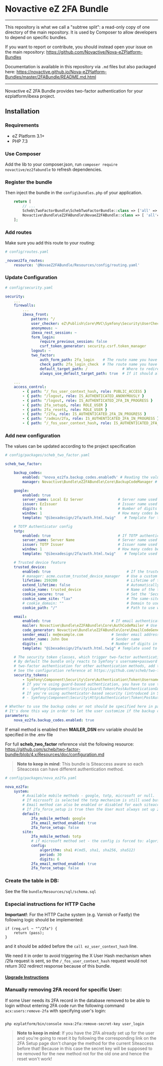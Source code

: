 # Novactive eZ 2FA Bundle

----

This repository is what we call a "subtree split": a read-only copy of one directory of the main repository. 
It is used by Composer to allow developers to depend on specific bundles.

If you want to report or contribute, you should instead open your issue on the main repository: https://github.com/Novactive/Nova-eZPlatform-Bundles

Documentation is available in this repository via `.md` files but also packaged here: https://novactive.github.io/Nova-eZPlatform-Bundles/master/2FABundle/README.md.html

----

Novactive eZ 2FA Bundle provides two-factor authentication for your ezplatform/ibexa project.

## Installation

### Requirements

* eZ Platform 3.1+
* PHP 7.3

### Use Composer

Add the lib to your composer.json, run `composer require novactive/ez2fabundle` to refresh dependencies.

### Register the bundle

Then inject the bundle in the `config\bundles.php` of your application.

```php
    return [
        // ...
        Scheb\TwoFactorBundle\SchebTwoFactorBundle::class => ['all' => true],
        Novactive\Bundle\eZ2FABundle\NovaeZ2FABundle::class => [ 'all'=> true ],
    ];
```

### Add routes

Make sure you add this route to your routing:

```yaml
# config/routes.yaml

_novaez2fa_routes:
    resource: '@NovaeZ2FABundle/Resources/config/routing.yaml'

```

### Update Configuration

```yaml
# config/security.yaml

security:
    ...
    firewalls:
        ...
        ibexa_front:
            pattern: ^/
            user_checker: eZ\Publish\Core\MVC\Symfony\Security\UserChecker
            anonymous: ~
            ibexa_rest_session: ~
            form_login:
                require_previous_session: false
                csrf_token_generator: security.csrf.token_manager
            logout: ~
            two_factor:
                auth_form_path: 2fa_login    # The route name you have used in the routes.yaml
                check_path: 2fa_login_check  # The route name you have used in the routes.yaml
                default_target_path: /                # Where to redirect by default after successful authentication
                always_use_default_target_path: true  # If it should always redirect to default_target_path
    
    ...
    access_control:
        - { path: ^/_fos_user_context_hash, role: PUBLIC_ACCESS }
        - { path: ^/logout, role: IS_AUTHENTICATED_ANONYMOUSLY }
        - { path: ^/logout, role: IS_AUTHENTICATED_2FA_IN_PROGRESS }
        - { path: 2fa_setup$, role: ROLE_USER }
        - { path: 2fa_reset$, role: ROLE_USER }
        - { path: ^/2fa, role: IS_AUTHENTICATED_2FA_IN_PROGRESS }
        - { path: ^/admin/2fa, role: IS_AUTHENTICATED_2FA_IN_PROGRESS }
        - { path: ^/_fos_user_context_hash, role: IS_AUTHENTICATED_2FA_IN_PROGRESS }

```

### Add new configuration

The values can be updated according to the project specification

```yaml
# config/packages/scheb_two_factor.yaml

scheb_two_factor:

    backup_codes:
        enabled: '%nova_ez2fa.backup_codes.enabled%' # Reading the value from the nova_ez2fa.backup_codes.enabled value in parameters section
        manager: Novactive\Bundle\eZ2FABundle\Core\BackupCodeManager # This should either remain or be replaced with another one developed for that purpose

    google:
        enabled: true
        server_name: Local Ez Server                # Server name used in QR code
        issuer: EzIssuer                            # Issuer name used in QR code
        digits: 6                                   # Number of digits in authentication code
        window: 1                                   # How many codes before/after the current one would be accepted as valid
        template: "@ibexadesign/2fa/auth.html.twig"    # Template for the 2FA login page

    # TOTP Authenticator config
    totp:
        enabled: true                               # If TOTP authentication should be enabled, default false
        server_name: Server Name                    # Server name used in QR code
        issuer: TOTP Issuer                         # Issuer name used in QR code
        window: 1                                   # How many codes before/after the current one would be accepted as valid
        template: "@ibexadesign/2fa/auth.html.twig"    # Template used to render the authentication form

    # Trusted device feature
    trusted_device:
        enabled: true                                   # If the trusted device feature should be enabled
        # manager: acme.custom_trusted_device_manager   # Use a custom trusted device manager
        lifetime: 259200                                # Lifetime of the trusted device token, in seconds
        extend_lifetime: false                          # Automatically extend lifetime of the trusted cookie on re-login
        cookie_name: trusted_device                     # Name of the trusted device cookie
        cookie_secure: true                             # Set the 'Secure' (HTTPS Only) flag on the trusted device cookie
        cookie_same_site: "lax"                         # The same-site option of the cookie, can be "lax", "strict" or null
        # cookie_domain: ""                             # Domain to use when setting the cookie, fallback to the request domain if not set
        cookie_path: "/"                                # Path to use when setting the cookie

    email:
        enabled: true                            # If email authentication should be enabled, default false
        mailer: Novactive\Bundle\eZ2FABundle\Core\AuthCodeMailer # Use alternative service to send the authentication code
        code_generator: Novactive\Bundle\eZ2FABundle\Core\EmailCodeGenerator # Use alternative service to generate authentication code
        sender_email: me@example.com             # Sender email address
        sender_name: John Doe                    # Sender name
        digits: 6                                # Number of digits in authentication code
        template: "@ibexadesign/2fa/auth.html.twig" # Template used to render the authentication form

    # The security token classes, which trigger two-factor authentication.
    # By default the bundle only reacts to Symfony's username+password authentication. If you want to enable
    # two-factor authentication for other authentication methods, add their security token classes.
    # See the configuration reference at https://github.com/scheb/two-factor-bundle/blob/4.x/Resources/doc/configuration.md
    security_tokens:
        - Symfony\Component\Security\Core\Authentication\Token\UsernamePasswordToken
        # If you're using guard-based authentication, you have to use this one:
        # - Symfony\Component\Security\Guard\Token\PostAuthenticationGuardToken
        # If you're using authenticator-based security (introduced in Symfony 5.1), you have to use this one:
        # - Symfony\Component\Security\Http\Authenticator\Token\PostAuthenticationToken

# Whether to use the backup codes or not should be specified here in parameters section, then used in scheb_two_factor.backup_codes
# It's done this way in order to let the user customize if the backup codes should be generated or not
parameters:
    nova_ez2fa.backup_codes.enabled: true

```

If email method is enabled then **MAILER_DSN** env variable should be specified in the .env file

For full **scheb_two_factor** reference visit the following resource: https://github.com/scheb/two-factor-bundle/blob/4.x/Resources/doc/configuration.md

> **Note to keep in mind**: This bundle is Siteaccess aware so each Siteaccess can have different authentication method.

```yaml
# config/packages/nova_ez2fa.yaml

nova_ez2fa:
    system:
        # Available mobile methods - google, totp, microsoft or null.
        # If microsoft is selected the totp mechanism is still used but the config is forced and static so Microsoft Authenticator app can be used.
        # Email method can also be enabled or disabled for each siteaccess
        # If 2fa_force_setup is true then the User must always set up 2FA upon authentication and reset function is off
        default:
            2fa_mobile_method: google
            2fa_email_method_enabled: true
            2fa_force_setup: false
        site:
            2fa_mobile_method: totp
            # if microsoft method set - the config is forced to: algorithm: sha1, period: 30, digits: 6
            config:
                algorithm: sha1 #(md5, sha1, sha256, sha512)
                period: 30
                digits: 6
            2fa_email_method_enabled: true
            2fa_force_setup: false

```

### Create the table in DB:

See the file `bundle/Resources/sql/schema.sql`

### Especial instructions for HTTP Cache
**Important!**: For the HTTP Cache system (e.g. Varnish or Fastly) the following logic should be implemented:
```vcl
if (req.url ~ "^/2fa") {
    return (pass);
}
```
and it should be added before the `call ez_user_context_hash` line.

We need it in order to avoid triggering the X User Hash mechanism when /2fa request is sent, so the `/_fos_user_context_hash` request would not return 302 redirect response because of this bundle.

#### [Upgrade Instructions](UPGRADE.md)

### Manually removing 2FA record for specific User:

If some User needs its 2FA record in the database removed to be able to login without entering 2FA code run the following command `acx:users:remove-2fa` with specifying user's login:

```shell script

php ezplatform/bin/console nova:2fa:remove-secret-key user_login

```

> **Note to keep in mind**: If you have the 2FA already set up for the user and you're going to reset it by following the corresponding link on the 2FA Setup page don't change the method for the current Siteaccess before that! Because in this case the secret key will be supposed to be removed for the new method not for the old one and hence the reset won't work!
